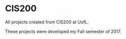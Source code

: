 # CIS200
All projects created from CIS200 at UofL.

These projects were developed my Fall semester of 2017.
